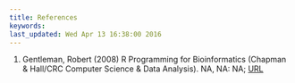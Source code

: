 ```yaml
---
title: References
keywords: 
last_updated: Wed Apr 13 16:38:00 2016
---
```

 
1. Gentleman, Robert (2008) R Programming for Bioinformatics (Chapman \& Hall/CRC Computer Science \& Data Analysis). NA, NA: NA; [URL](http://www.amazon.com/Programming-Bioinformatics-Chapman-Computer-Analysis/dp/1420063677)
